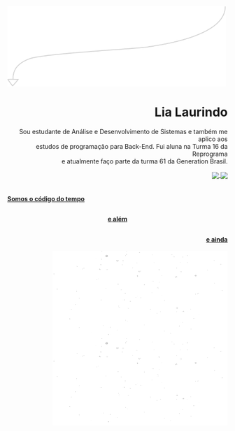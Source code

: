 <img src="element1.png" alt="drawing" width="500"/>
<h1 align="right"> Lia Laurindo </h1>

<p align="right"> 
Sou estudante de Análise e Desenvolvimento de Sistemas e também me aplico aos
<br> estudos de programação para Back-End. Fui aluna na Turma 16 da Reprograma 
<br> e atualmente faço parte da turma 61 da Generation Brasil.
</p>

<div align="right">
  <a href="https://github.com/lialaurindo"> <img align ="center" height="150em" src="https://github-readme-stats.vercel.app/api?username=lialaurindo&show_icons=true&theme=merko&include_all_commits=true&count_private=true&hide_border=true&bg_color=000000&text_color=FFFAFA&title_color=FFFAFA"/> <img align ="center" height="150em" src="https://github-readme-stats.vercel.app/api/top-langs/?username=lialaurindo&layout=compact&langs_count=7&theme=merko&hide_border=true&bg_color=000000&text_color=FFFAFA&title_color=FFFAFA"/>
 </div>


<br>
<h4 align="left"> Somos o código do tempo </h4>

 ##

<h4 align="center"> e além </h4>

 ##

<h4 align="right"> e ainda </h4>


 <img align="right" src="element2.gif" alt="drawing" width="400" height="200"/><img align="right" src="element2.gif" alt="drawing" width="400" height="200"/>
